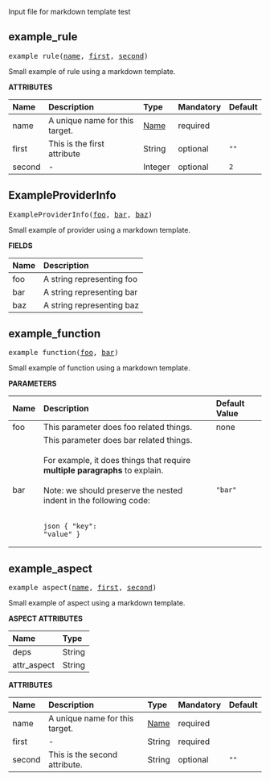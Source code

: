 <!-- Generated with Stardoc: http://skydoc.bazel.build -->

Input file for markdown template test

<a id="example_rule"></a>

## example_rule

<pre>
example_rule(<a href="#example_rule-name">name</a>, <a href="#example_rule-first">first</a>, <a href="#example_rule-second">second</a>)
</pre>

Small example of rule using a markdown template.

**ATTRIBUTES**


| Name  | Description | Type | Mandatory | Default |
| :------------- | :------------- | :------------- | :------------- | :------------- |
| <a id="example_rule-name"></a>name |  A unique name for this target.   | <a href="https://bazel.build/concepts/labels#target-names">Name</a> | required |  |
| <a id="example_rule-first"></a>first |  This is the first attribute   | String | optional |  `""`  |
| <a id="example_rule-second"></a>second |  -   | Integer | optional |  `2`  |


<a id="ExampleProviderInfo"></a>

## ExampleProviderInfo

<pre>
ExampleProviderInfo(<a href="#ExampleProviderInfo-foo">foo</a>, <a href="#ExampleProviderInfo-bar">bar</a>, <a href="#ExampleProviderInfo-baz">baz</a>)
</pre>

Small example of provider using a markdown template.

**FIELDS**


| Name  | Description |
| :------------- | :------------- |
| <a id="ExampleProviderInfo-foo"></a>foo |  A string representing foo    |
| <a id="ExampleProviderInfo-bar"></a>bar |  A string representing bar    |
| <a id="ExampleProviderInfo-baz"></a>baz |  A string representing baz    |


<a id="example_function"></a>

## example_function

<pre>
example_function(<a href="#example_function-foo">foo</a>, <a href="#example_function-bar">bar</a>)
</pre>

Small example of function using a markdown template.

**PARAMETERS**


| Name  | Description | Default Value |
| :------------- | :------------- | :------------- |
| <a id="example_function-foo"></a>foo |  This parameter does foo related things.   |  none |
| <a id="example_function-bar"></a>bar |  This parameter does bar related things.<br><br>For example, it does things that require **multiple paragraphs** to explain.<br><br>Note: we should preserve the nested indent in the following code:<br><br><pre><code>json {     "key": "value" } </code></pre>   |  `"bar"` |


<a id="example_aspect"></a>

## example_aspect

<pre>
example_aspect(<a href="#example_aspect-name">name</a>, <a href="#example_aspect-first">first</a>, <a href="#example_aspect-second">second</a>)
</pre>

Small example of aspect using a markdown template.

**ASPECT ATTRIBUTES**


| Name | Type |
| :------------- | :------------- |
| deps| String |
| attr_aspect| String |


**ATTRIBUTES**


| Name  | Description | Type | Mandatory | Default |
| :------------- | :------------- | :------------- | :------------- | :------------- |
| <a id="example_aspect-name"></a>name |  A unique name for this target.   | <a href="https://bazel.build/concepts/labels#target-names">Name</a> | required |  |
| <a id="example_aspect-first"></a>first |  -   | String | required |  |
| <a id="example_aspect-second"></a>second |  This is the second attribute.   | String | optional |  `""`  |


